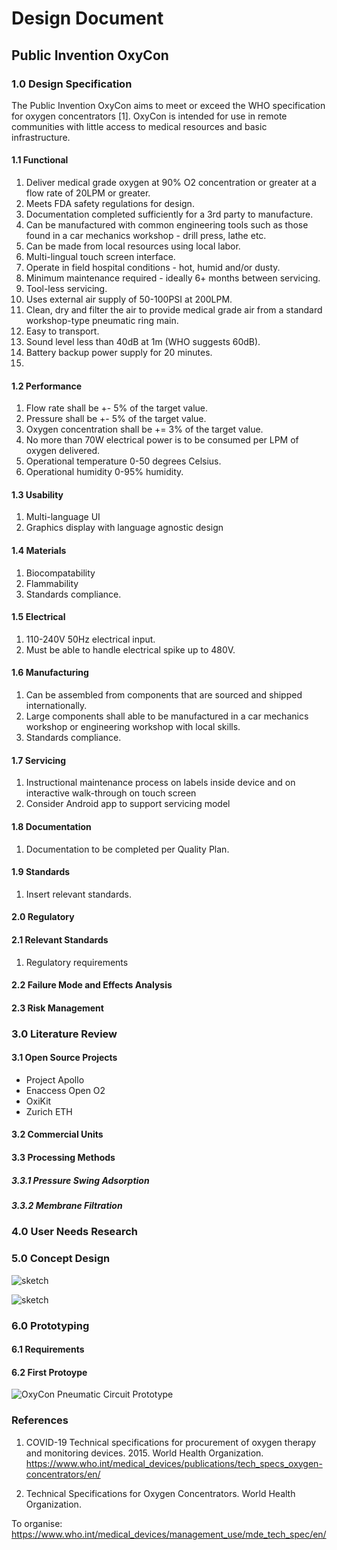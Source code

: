 # Design Document
## Public Invention OxyCon

### 1.0 Design Specification

The Public Invention OxyCon aims to meet or exceed the WHO specification for oxygen concentrators [1]. OxyCon is intended for use in remote communities with little access to medical resources and basic infrastructure.

#### 1.1 Functional
1. Deliver medical grade oxygen at 90% O2 concentration or greater at a flow rate of 20LPM or greater.
1. Meets FDA safety regulations for design.
1. Documentation completed sufficiently for a 3rd party to manufacture.
1. Can be manufactured with common engineering tools such as those found in a car mechanics workshop - drill press, lathe etc.
1. Can be made from local resources using local labor.
1. Multi-lingual touch screen interface.
1. Operate in field hospital conditions - hot, humid and/or dusty.
1. Minimum maintenance required - ideally 6+ months between servicing.
1. Tool-less servicing.
1. Uses external air supply of 50-100PSI at 200LPM.
1. Clean, dry and filter the air to provide medical grade air from a standard workshop-type pneumatic ring main.
1. Easy to transport.
1. Sound level less than 40dB at 1m (WHO suggests 60dB).
1. Battery backup power supply for 20 minutes.
1.
#### 1.2 Performance
1. Flow rate shall be +- 5% of the target value.
1. Pressure shall be +- 5% of the target value.
1. Oxygen concentration shall be += 3% of the target value.
1. No more than 70W electrical power is to be consumed per LPM of oxygen delivered.
1. Operational temperature 0-50 degrees Celsius.
1. Operational humidity 0-95% humidity.
#### 1.3 Usability
1. Multi-language UI
1. Graphics display with language agnostic design
#### 1.4 Materials
1. Biocompatability
1. Flammability
1. Standards compliance.
#### 1.5 Electrical
1. 110-240V 50Hz electrical input.
1. Must be able to handle electrical spike up to 480V.
#### 1.6 Manufacturing
1. Can be assembled from components that are sourced and shipped internationally.
1. Large components shall able to be manufactured in a car mechanics workshop or engineering workshop with local skills.
1. Standards compliance.
#### 1.7 Servicing
1. Instructional maintenance process on labels inside device and on interactive walk-through on touch screen
1. Consider Android app to support servicing model
#### 1.8 Documentation
1. Documentation to be completed per Quality Plan.
#### 1.9 Standards
1. Insert relevant standards.
#### 2.0 Regulatory
#### 2.1 Relevant Standards
1. Regulatory requirements

#### 2.2 Failure Mode and Effects Analysis

#### 2.3 Risk Management
### 3.0 Literature Review
#### 3.1 Open Source Projects
- Project Apollo
- Enaccess Open O2
- OxiKit
- Zurich ETH

#### 3.2 Commercial Units

#### 3.3 Processing Methods
##### 3.3.1 Pressure Swing Adsorption

##### 3.3.2 Membrane Filtration


### 4.0 User Needs Research

### 5.0 Concept Design

![sketch](img/pneumatic_circuit_sketch.jpg)

![sketch](img/pneumatic_circuit_wall_mounted.jpg)

### 6.0 Prototyping
#### 6.1 Requirements

#### 6.2 First Protoype
![OxyCon Pneumatic Circuit Prototype](img/pneumatic_circuit_prototype_v1.jpg)


### References

1. COVID-19 Technical specifications for procurement of oxygen therapy and monitoring devices. 2015. World Health Organization. https://www.who.int/medical_devices/publications/tech_specs_oxygen-concentrators/en/

2. Technical Specifications for Oxygen Concentrators. World Health Organization.


To organise:
https://www.who.int/medical_devices/management_use/mde_tech_spec/en/
